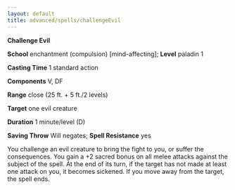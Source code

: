 ```yaml
---
layout: default
title: advanced/spells/challengeEvil
---
```

 **Challenge Evil**

**School** enchantment (compulsion) [mind-affecting]; **Level** paladin 1

**Casting Time** 1 standard action

**Components** V, DF

**Range** close (25 ft. + 5 ft./2 levels)

**Target** one evil creature

**Duration** 1 minute/level (D)

**Saving Throw** Will negates; **Spell Resistance** yes

You challenge an evil creature to bring the fight to you, or suffer the consequences. You gain a +2 sacred bonus on all melee attacks against the subject of the spell. At the end of its turn, if the target has not made at least one attack on you, it becomes sickened. If you move away from the target, the spell ends.

